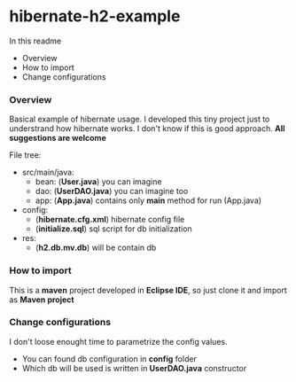 # hibernate-h2-example
In this readme
* Overview
* How to import
* Change configurations

### Overview
Basical example of hibernate usage. I developed this tiny project just to understrand how hibernate works.
I don't know if this is good approach. __All suggestions are welcome__

File tree:
* src/main/java:
  * bean: (__User.java__) you can imagine
  * dao: (__UserDAO.java__) you can imagine too
  * app: (__App.java__) contains only __main__ method for run (App.java)
* config:
  * (__hibernate.cfg.xml__) hibernate config file
  * (__initialize.sql__) sql script for db initialization
* res:
  * (__h2.db.mv.db__) will be contain db

### How to import
This is a __maven__ project developed in __Eclipse IDE__, so just clone it and import as __Maven project__

### Change configurations
I don't loose enought time to parametrize the config values. 
* You can found db configuration in __config__ folder
* Which db will be used is written in __UserDAO.java__ constructor
